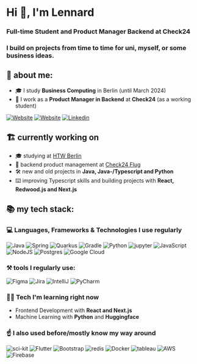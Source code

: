 # Hi 👋, I'm Lennard
### Full-time Student and Product Manager Backend at Check24
### I build on projects from time to time for uni, myself, or some business ideas.

## 💫 about me:

- 🎓 I study **Business Computing** in Berlin (until March 2024)
- 🏦 I work as a **Product Manager in Backend** at **Check24** (as a working student)

[![Website](https://custom-icon-badges.demolab.com/badge/-zuendorf.me-white?style=for-the-badge&logo=web&logoColor=white)](https://www.zuendorf.me)
[![Website](https://custom-icon-badges.demolab.com/badge/-ignitr.tech-black?style=for-the-badge&logo=web&logoColor=white)](https://www.ignitr.tech)
[![Linkedin](https://img.shields.io/badge/LinkedIn-0077B5?style=for-the-badge&logo=linkedin&logoColor=white)](https://www.zuendorf.me/linkd)

## 🏗️ currently working on

- 🎓 studying at [HTW Berlin](https://www.htw-berlin.de/en/)
- 🏢 backend product management at [Check24 Flug](https://flug.check24.de/)
- 🛠️ new and old projects in **Java, Java-/Typescript and Python**
- ⌨️ improving Typescript skills and building projects with **React, Redwood.js and Next.js**

## 📚 my tech stack:
### 💻 Languages, Frameworks & Technologies I use regularly

![Java](https://img.shields.io/badge/Java-ED8B00?style=for-the-badge&logo=openjdk&logoColor=white) ![Spring](https://img.shields.io/badge/Spring-6DB33F?style=for-the-badge&logo=spring&logoColor=white) ![Quarkus](https://img.shields.io/badge/Quarkus-000000?style=for-the-badge&logo=quarkus) ![Gradle](https://img.shields.io/badge/Gradle-02303A.svg?style=for-the-badge&logo=Gradle&logoColor=white) ![Python](https://img.shields.io/badge/Python-FFD43B?style=for-the-badge&logo=python&logoColor=blue) ![jupyter](https://img.shields.io/badge/Jupyter-F37626.svg?&style=for-the-badge&logo=Jupyter&logoColor=white) ![JavaScript](https://img.shields.io/badge/JavaScript-323330?style=for-the-badge&logo=javascript&logoColor=F7DF1E) ![NodeJS](https://img.shields.io/badge/node.js-6DA55F?style=for-the-badge&logo=node.js&logoColor=white) ![Postgres](https://img.shields.io/badge/postgres-%23316192.svg?style=for-the-badge&logo=postgresql&logoColor=white) ![Google Cloud](https://img.shields.io/badge/Google%20Cloud-%234285F4.svg?style=for-the-badge&logo=google-cloud&logoColor=white) 

### ⚒️ tools I regularly use:
![Figma](https://img.shields.io/badge/figma-%23F24E1E.svg?style=for-the-badge&logo=figma&logoColor=white)  ![Jira](https://img.shields.io/badge/jira-%230A0FFF.svg?style=for-the-badge&logo=jira&logoColor=white)  ![IntelliJ](https://img.shields.io/badge/IntelliJ_IDEA-000000.svg?style=for-the-badge&logo=intellij-idea&logoColor=white) ![PyCharm](https://img.shields.io/badge/PyCharm-000000.svg?style=for-the-badge&logo=pycharm&logoColor=white)

### 👨‍💻 Tech I'm learning right now

- Frontend Development with **React and Next.js**
- Machine Learning with **Python** and **Huggingface**

### ☝️ I also used before/mostly know my way around

![sci-kit](https://img.shields.io/badge/scikit_learn-F7931E?style=flat-square&logo=scikit-learn&logoColor=white)  ![Flutter](https://img.shields.io/badge/Flutter-%2302569B.svg?style=flat-square&logo=Flutter&logoColor=white) ![Bootstrap](https://img.shields.io/badge/bootstrap-%23563D7C.svg?style=flat-square&logo=bootstrap&logoColor=white) ![redis](https://img.shields.io/badge/redis-%23DD0031.svg?&style=flat-square&logo=redis&logoColor=white) ![Docker](https://img.shields.io/badge/Docker-2CA5E0?style=flat-square&logo=docker&logoColor=white) ![tableau](https://img.shields.io/badge/Tableau-E97627?style=flat-square&logo=Tableau&logoColor=white) ![AWS](https://img.shields.io/badge/Amazon_AWS-232F3E?style=flat-square&logo=amazon-aws&logoColor=white) ![Firebase](https://img.shields.io/badge/firebase-%23039BE5.svg?style=flat-square&logo=firebase)
